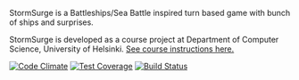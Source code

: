 StormSurge is a Battleships/Sea Battle inspired turn based game with bunch of ships and surprises.

StormSurge is developed as a course project at Department of Computer Science, University of Helsinki. [See course instructions here.](https://github.com/javaLabra/Javalabra2015-4)


[![Code Climate](https://codeclimate.com/github/jKostet/StormSurge/badges/gpa.svg)](https://codeclimate.com/github/jKostet/StormSurge)
[![Test Coverage](https://codeclimate.com/github/jKostet/StormSurge/badges/coverage.svg)](https://codeclimate.com/github/jKostet/StormSurge)
[![Build Status](https://travis-ci.org/jKostet/StormSurge.svg)](https://travis-ci.org/jKostet/StormSurge)
